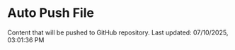 # Auto Push File

Content that will be pushed to GitHub repository.
Last updated: 07/10/2025, 03:01:36 PM